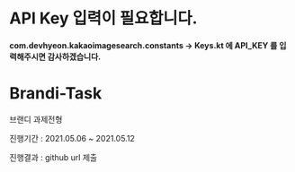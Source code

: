 # API Key 입력이 필요합니다.
#### com.devhyeon.kakaoimagesearch.constants -> Keys.kt 에 API_KEY 를 입력해주시면 감사하겠습니다.


# Brandi-Task
브랜디 과제전형

진행기간 : 2021.05.06 ~ 2021.05.12

진행결과 : github url 제출
